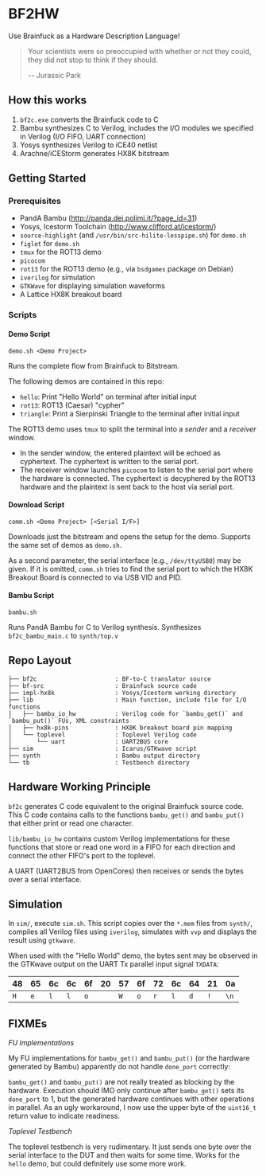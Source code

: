 # BF2HW #

Use Brainfuck as a Hardware Description Language!

> Your scientists were so preoccupied with whether or not they could, they did not stop to think if they should.
>
> -- Jurassic Park

## How this works ##

1. `bf2c.exe` converts the Brainfuck code to C
2. Bambu synthesizes C to Verilog, includes the I/O modules we specified in
   Verilog (I/O FIFO, UART connection)
3. Yosys synthesizes Verilog to iCE40 netlist
4. Arachne/iCEStorm generates HX8K bitstream

## Getting Started ##

### Prerequisites ###

* PandA Bambu (http://panda.dei.polimi.it/?page_id=31)
* Yosys, Icestorm Toolchain (http://www.clifford.at/icestorm/)
* `source-highlight` (and `/usr/bin/src-hilite-lesspipe.sh`) for `demo.sh`
* `figlet` for `demo.sh`
* `tmux` for the ROT13 demo
* `picocom`
* `rot13` for the ROT13 demo (e.g., via `bsdgames` package on Debian)
* `iverilog` for simulation
* `GTKWave` for displaying simulation waveforms
* A Lattice HX8K breakout board

### Scripts ###

#### Demo Script ####

`demo.sh <Demo Project>`

Runs the complete flow from Brainfuck to Bitstream.

The following demos are contained in this repo:

* `hello`: Print "Hello World" on terminal after initial input
* `rot13`: ROT13 (Caesar) "cypher"
* `triangle`: Print a Sierpinski Triangle to the terminal after initial input


The ROT13 demo uses `tmux` to split the terminal into a _sender_ and a _receiver_
window.

* In the sender window, the entered plaintext will be echoed as cyphertext. The cyphertext is written to the serial port.
* The receiver window launches `picocom` to listen to the serial port where the hardware is connected. The cyphertext is decyphered by the ROT13 hardware and the plaintext is sent back to the host via serial port.

#### Download Script ####

`comm.sh <Demo Project> [<Serial I/F>]`

Downloads just the bitstream and opens the setup for the demo.
Supports the same set of demos as `demo.sh`.

As a second parameter, the serial interface (e.g., `/dev/ttyUSB0`) may
be given. If it is omitted, `comm.sh` tries to find the serial port
to which the HX8K Breakout Board is connected to via USB VID and PID.

#### Bambu Script ####

`bambu.sh`

Runs PandA Bambu for C to Verilog synthesis. Synthesizes `bf2c_bambu_main.c`
to `synth/top.v`


## Repo Layout ##

    ├── bf2c                      : BF-to-C translator source
    ├── bf-src                    : Brainfuck source code
    ├── impl-hx8k                 : Yosys/Icestorm working directory
    ├── lib                       : Main function, include file for I/O functions
    │   ├── bambu_io_hw           : Verilog code for `bambu_get()` and `bambu_put()` FUs, XML constraints
    │   ├── hx8k-pins             : HX8K breakout board pin mapping
    │   └── toplevel              : Toplevel Verilog code
    │       └── uart              : UART2BUS core
    ├── sim                       : Icarus/GTKwave script
    ├── synth                     : Bambu output directory
    └── tb                        : Testbench directory

## Hardware Working Principle ##

`bf2c` generates C code equivalent to the original Brainfuck source
code. This C code contains calls to the functions `bambu_get()` and
`bambu_put()` that either print or read one character.

`lib/bambu_io_hw` contains custom Verilog implementations for these
functions that store or read one word in a FIFO for each direction
and connect the other FIFO's port to the toplevel.

A UART (UART2BUS from OpenCores) then receives or sends the bytes
over a serial interface.


## Simulation ##

In `sim/`, execute `sim.sh`. This script copies over the `*.mem` files
from `synth/`, compiles all Verilog files using `iverilog`, simulates
with `vvp` and displays the result using `gtkwave`.

When used with the "Hello World" demo, the bytes sent may be observed
in the GTKwave output on the UART Tx parallel input signal `TXDATA`:


| 48 | 65 | 6c | 6c | 6f | 20 | 57 | 6f | 72 | 6c | 64 | 21 | 0a |
|----|----|----|----|----|----|----|----|----|----|----|----|----|
|`H` |`e` |`l` |`l` |`o` |` ` |`W` |`o` |`r` |`l` |`d` |`!` |`\n`|


## FIXMEs ##

*FU implementations*

My FU implementations for `bambu_get()` and `bambu_put()` (or the hardware
generated by Bambu) apparently do not handle `done_port` correctly: 

`bambu_get()` and `bambu_put()` are not really treated as blocking by
the hardware. Execution should IMO only continue after `bambu_get()`
sets its `done_port` to 1, but the generated hardware continues with
other operations in parallel. As an ugly workaround, I now use the
upper byte of the `uint16_t` return value to indicate readiness.

*Toplevel Testbench*

The toplevel testbench is very rudimentary. It just sends one byte over
the serial interface to the DUT and then waits for some time. Works
for the `hello` demo, but could definitely use some more work.



